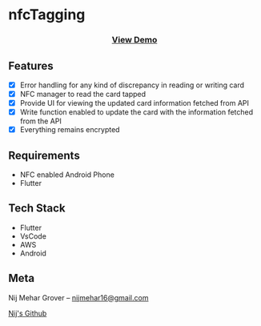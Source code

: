 # nfcTagging

<h3 align="center">
    <a href="(https://drive.google.com/file/d/1qqZpaaNVs6bid92L3fgNCy_leNymT0ed/view?usp=share_link)">View Demo</a>
</h3>

</p>

## Features

- [x] Error handling for any kind of discrepancy in reading or writing card
- [x] NFC manager to read the card tapped
- [x] Provide UI for viewing the updated card information fetched from API
- [x] Write function enabled to update the card with the information fetched from the API
- [x] Everything remains encrypted

## Requirements

- NFC enabled Android Phone
- Flutter

## Tech Stack

- Flutter
- VsCode
- AWS
- Android

## Meta

Nij Mehar Grover – nijmehar16@gmail.com

[Nij's Github](https://github.com/K1RA-16)

